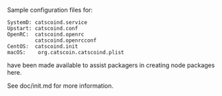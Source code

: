 Sample configuration files for:
```
SystemD: catscoind.service
Upstart: catscoind.conf
OpenRC:  catscoind.openrc
         catscoind.openrcconf
CentOS:  catscoind.init
macOS:    org.catscoin.catscoind.plist
```
have been made available to assist packagers in creating node packages here.

See doc/init.md for more information.
